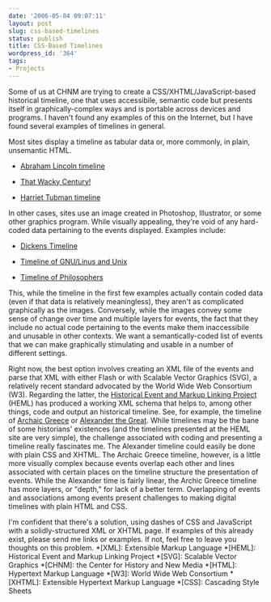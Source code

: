 ```yaml
---
date: '2006-05-04 09:07:11'
layout: post
slug: css-based-timelines
status: publish
title: CSS-Based Timelines
wordpress_id: '364'
tags:
- Projects
---
```


Some of us at CHNM are trying to create a CSS/XHTML/JavaScript-based historical timeline, one that uses accessibile, semantic code but presents itself in graphically-complex ways and is portable across devices and programs. I haven't found any examples of this on the Internet, but I have found several examples of timelines in general.




Most sites display a timeline as tabular data or, more commonly, in plain, unsemantic HTML.






  * [Abraham Lincoln timeline](http://www.historyplace.com/lincoln/index.html)


  * [That Wacky Century!](http://pw2.netcom.com/~rogermw/century.html)


  * [Harriet Tubman timeline](http://www.math.buffalo.edu/~sww/0history/hwny-tubman.html)




In other cases, sites use an image created in Photoshop, Illustrator, or some other graphics program. While visually appealing, they're void of any hard-coded data pertaining to the events displayed. Examples include:






  * [Dickens Timeline](http://www.fidnet.com/~dap1955/dickens/swish_timeline/timeline_graphic.gif)


  * [Timeline of GNU/Linus and Unix](http://minnie.tuhs.org/TUHS/Images/unixtimeline.gif)


  * [Timeline of Philosophers](http://www.trincoll.edu/depts/phil/philo/timeline.html)




This, while the timeline in the first few examples actually contain coded data (even if that data is relatively meaningless), they aren't as complicated graphically as the images. Conversely, while the images convey some sense of change over time and multiple layers for events, the fact that they include no actual code pertaining to the events make them inaccessibile and unusable in other contexts. We want a semantically-coded list of events that we can make graphically stimulating and usable in a number of different settings.




Right now, the best option involves creating an XML file of the events and parse that XML with either Flash or with Scalable Vector Graphics (SVG), a relatively recent standard advocated by the World Wide Web Consortium (W3). Regarding the latter, the [Historical Event and Markup Linking Project](http://heml.org) (HEML) has produced a working XML schema that helps to, among other things, code and output an historical timeline. See, for example, the timeline of [Archaic Greece](http://heml.mta.ca/samples/blocks/heml/with_sidebar/with_browser/timelineRef.html?url=docs%2Fsource%2Fheml%2Farchaicgreece.xml&docType=file&fontName=Arial+Unicode+MS) or [Alexander the Great](http://heml.mta.ca/samples/blocks/heml/with_sidebar/with_browser/timelineRef.html?url=docs%2Fsource%2Fheml%2Falexander.xml&docType=file&fontName=Arial+Unicode+MS). While timelines may be the bane of some historians' existences (and the timelines presented at the HEML site are very simple), the challenge associated with coding and presenting a timeline really fascinates me. The Alexander timeline could easily be done with plain CSS and XHTML.  The Archaic Greece timeline, however, is a little more visually complex because events overlap each other and lines associated with certain places on the timeline structure the presentation of events. While the Alexander time is fairly linear, the Archic Greece timeline has more  layers, or "depth," for lack of a better term. Overlapping of events and associations among events present challenges to making digital timelines with plain HTML and CSS.




I'm confident that there's a solution, using dashes of CSS and JavaScript with a solidly-structured XML or XHTML page. If examples of this already exist, please send me links or examples. If not, feel free to leave you thoughts on this problem.
  *[XML]: Extensible Markup Language
  *[HEML]: Historical Event and Markup Linking Project
  *[SVG]: Scalable Vector Graphics
  *[CHNM]: the Center for History and New Media
  *[HTML]: Hypertext Markup Language
  *[W3]: World Wide Web Consortium
  *[XHTML]: Extensible Hypertext Markup Language
  *[CSS]: Cascading Style Sheets
